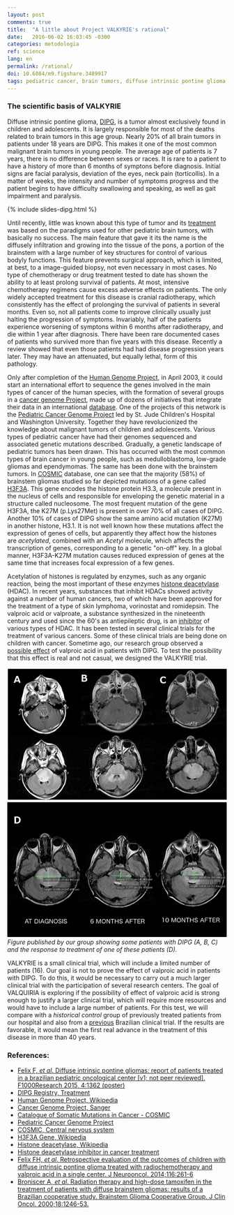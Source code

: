 ```yaml
---
layout: post
comments: true
title:  "A little about Project VALKYRIE's rational"
date:   2016-06-02 16:03:45 -0300
categories: metodologia
ref: science
lang: en
permalink: /rational/
doi: 10.6084/m9.figshare.3489917
tags: pediatric cancer, brain tumors, diffuse intrinsic pontine glioma, clinical trial, rational, project valkyrie
---
```

### The scientific basis of VALKYRIE

Diffuse intrinsic pontine glioma, [DIPG][dipg-poster], is a tumor almost exclusively found in children and adolescents. It is largely responsible for most of the deaths related to brain tumors in this age group. Nearly 20% of all brain tumors in patients under 18 years are DIPG. This makes it one of the most common malignant brain tumors in young people. The average age of patients is 7 years, there is no difference between sexes or races. It is rare to a patient to have a history of more than 6 months of symptons before diagnosis. Initial signs are facial paralysis, deviation of the eyes, neck pain (torticollis). In a matter of weeks, the intensity and number of symptoms progress and the patient begins to have difficulty swallowing and speaking, as well as gait impairment and paralysis.

{% include slides-dipg.html %}

Until recently, little was known about this type of tumor and its [treatment][dipg-treat] was based on the paradigms used for other pediatric brain tumors, with basically no success. The main feature that gave it its the name is the diffusely infiltration and growing into the tissue of the pons, a portion of the brainstem with a large number of key structures for control of various bodyly functions. This feature prevents surgical approach, which is limited, at best, to a image-guided biopsy, not even necessary in most cases. No type of chemotherapy or drug treatment tested to date has shown the ability to at least prolong survival of patients. At most, intensive chemotherapy regimens cause excess adverse effects on patients. The only widely accepted treatment for this disease is cranial radiotherapy, which consistently has the effect of prolonging the survival of patients in several months. Even so, not all patients come to improve clinically usually just halting the progression of symptoms. Invariably, half of the patients experience worsening of symptons within 6 months after radiotherapy, and die within 1 year after diagnosis. There have been rare documented cases of patients who survived more than five years with this disease. Recently a review showed that even those patients had had disease progression years later. They may have an attenuated, but equally lethal, form of this pathology.

Only after completion of the [Human Genome Project][genoma], in April 2003, it could start an international effort to sequence the genes involved in the main types of cancer of the human species, with the formation of several groups in a [cancer genome Project][genoma-cancer], made up of dozens of initiatives that integrate their data in an international [database][cosmic]. One of the projects of this network is the [Pediatric Cancer Genome Project][genoma-cancer-ped] led by St. Jude Children's Hospital and Washington University. Together they have revolucionized the knowledge about malignant tumors of children and adolescents. Various types of pediatric cancer have had their genomes sequenced and associated genetic mutations described. Gradually, a genetic landscape of pediatric tumors has been drawn. This has occurred with the most common types of brain cancer in young people, such as medulloblastoma, low-grade gliomas and ependymomas. The same has been done with the brainstem tumors. In [COSMIC][cosmic-brain] database, one can see that the majority (58%) of brainstem gliomas studied so far depicted mutations of a gene called [H3F3A][h3f3a]. This gene encodes the histone protein H3.3, a molecule present in the nucleus of cells and responsible for enveloping the genetic material in a structure called nucleosome. The most frequent mutation of the gene H3F3A, the K27M (p.Lys27Met) is present in over 70% of all cases of DIPG. Another 10% of cases of DIPG show the same amino acid mutation (K27M) in another histone, H3.1. It is not well known how these mutations affect the expression of genes of cells, but apparently they affect how the histones are *acetylated*, combined with an *Acetyl* molecule, which affects the transcription of genes, corresponding to a genetic "on-off" key. In a global manner, H3F3A-K27M mutation causes reduced expression of genes at the same time that increases focal expression of a few genes.

Acetylation of histones is regulated by enzymes, such as any organic reaction, being the most important of these enzymes [histone deacetylase][HDAC] (HDAC). In recent years, substances that inhibit HDACs showed activity against a number of human cancers, two of which have been approved for the treatment of a type of skin lymphoma, vorinostat and romidepsin. The valproic acid or valproate, a substance synthesized in the nineteenth century and used since the 60's as antiepileptic drug, is an [inhibitor][HDACi] of various types of HDAC. It has been tested in several clinical trials for the treatment of various cancers. Some of these clinical trials are being done on children with cancer. Sometime ago, our research group observed a [possible effect][felix2014] of valproic acid in patients with DIPG. To test the possibility that this effect is real and not casual, we designed the VALKYRIE trial.

![image]
*Figure published by our group showing some patients with DIPG (A, B, C) and the response to treatment of one of these patients (D).*

VALKYRIE is a small clinical trial, which will include a limited number of patients (16). Our goal is not to prove the effect of valproic acid in patients with DIPG. To do this, it would be necessary to carry out a much larger clinical trial with the participation of several research centers. The goal of VALQUIRIA is exploring if the possibility of effect of valproic acid is strong enough to justify a larger clinical trial, which will require more resources and would have to include a large number of patients. For this test, we will compare with a *historical control* group of previously treated patients from our hospital and also from a [previous][broniscer] Brazilian clinical trial. If the results are favorable, it would mean the first real advance in the treatment of this disease in more than 40 years.

### References:

- [Felix F, _et al_. Diffuse intrinsic pontine gliomas: report of patients treated in a brazilian pediatric oncological center [v1; not peer reviewed]. F1000Research 2015, 4:1362 (poster)][dipg-poster]
- [DIPG Registry, Treatment][dipg-treat]
- [Human Genome Project, Wikipedia][genoma]
- [Cancer Genome Project, Sanger][genoma-cancer]
- [Catalogue of Somatic Mutations in Cancer - COSMIC][cosmic]
- [Pediatric Cancer Genome Project][genoma-cancer-ped]
- [COSMIC, Central nervous system][cosmic-brain]
- [H3F3A Gene, Wikipedia][h3f3a]
- [Histone deacetylase, Wikipedia][hdac]
- [Histone deacetylase inhibitor in cancer treatment][hdaci]
- [Felix FH, _et al_. Retrospective evaluation of the outcomes of children with diffuse intrinsic pontine glioma treated with radiochemotherapy and valproic acid in a single
center. J Neurooncol. 2014;116:261-6][felix2014]
- [Broniscer A, _et al_. Radiation
therapy and high-dose tamoxifen in the treatment of patients with diffuse
brainstem gliomas: results of a Brazilian cooperative study. Brainstem Glioma
Cooperative Group. J Clin Oncol. 2000;18:1246-53.][broniscer]

[dipg-poster]: http://f1000research.com/posters/4-1362
[dipg-treat]: http://dipgregistry.org/patients-families/treatment/
[genoma]: https://en.wikipedia.org/wiki/Human_Genome_Project
[genoma-cancer]: http://www.sanger.ac.uk/science/groups/cancer-genome-project
[cosmic]: http://cancer.sanger.ac.uk/cosmic
[genoma-cancer-ped]: https://www.stjude.org/research/pediatric-cancer-genome-project.html
[cosmic-brain]: http://cancer.sanger.ac.uk/cosmic/browse/tissue#sn=central_nervous_system&ss=brainstem&hn=glioma&sh=all&in=t&src=tissue&all_data=n
[h3f3a]: https://en.wikipedia.org/wiki/H3F3A
[hdac]: https://en.wikipedia.org/wiki/Histone_deacetylase
[hdaci]: https://en.wikipedia.org/wiki/Histone_deacetylase_inhibitor#Cancer_treatment
[felix2014]: https://scholar.google.com/citations?view_op=view_citation&hl=pt-BR&user=ZmzTpYgAAAAJ&citation_for_view=ZmzTpYgAAAAJ:MXK_kJrjxJIC
[broniscer]: http://jco.ascopubs.org/content/18/6/1246.abstract
[image]: /assets/posts/2016-06-02-Um-pouco-sobre-o-tratamento-do-ensaio/figure2.png
